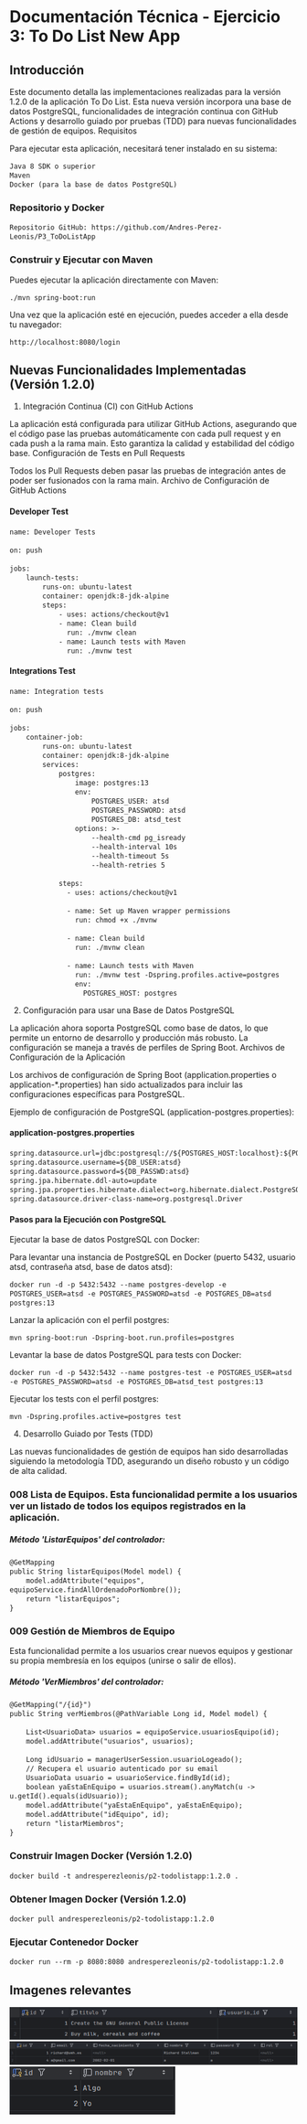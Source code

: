 # Documentación Técnica - Ejercicio 3: To Do List New App
## Introducción

Este documento detalla las implementaciones realizadas para la versión 1.2.0 de la aplicación To Do List. Esta nueva versión incorpora una base de datos PostgreSQL, funcionalidades de integración continua con GitHub Actions y desarrollo guiado por pruebas (TDD) para nuevas funcionalidades de gestión de equipos.
Requisitos

Para ejecutar esta aplicación, necesitará tener instalado en su sistema:

    Java 8 SDK o superior
    Maven
    Docker (para la base de datos PostgreSQL)

### Repositorio y Docker

    Repositorio GitHub: https://github.com/Andres-Perez-Leonis/P3_ToDoListApp

### Construir y Ejecutar con Maven

Puedes ejecutar la aplicación directamente con Maven:

    ./mvn spring-boot:run

Una vez que la aplicación esté en ejecución, puedes acceder a ella desde tu navegador:

    http://localhost:8080/login

## Nuevas Funcionalidades Implementadas (Versión 1.2.0)
1. Integración Continua (CI) con GitHub Actions

La aplicación está configurada para utilizar GitHub Actions, asegurando que el código pase las pruebas automáticamente con cada pull request y en cada push a la rama main. Esto garantiza la calidad y estabilidad del código base.
Configuración de Tests en Pull Requests

Todos los Pull Requests deben pasar las pruebas de integración antes de poder ser fusionados con la rama main.
Archivo de Configuración de GitHub Actions

#### Developer Test
    name: Developer Tests
    
    on: push
    
    jobs:
        launch-tests:
            runs-on: ubuntu-latest
            container: openjdk:8-jdk-alpine
            steps:
                - uses: actions/checkout@v1
                - name: Clean build
                  run: ./mvnw clean
                - name: Launch tests with Maven
                  run: ./mvnw test

#### Integrations Test
    name: Integration tests
    
    on: push
    
    jobs:
        container-job:
            runs-on: ubuntu-latest
            container: openjdk:8-jdk-alpine
            services:
                postgres:
                    image: postgres:13
                    env:
                        POSTGRES_USER: atsd
                        POSTGRES_PASSWORD: atsd
                        POSTGRES_DB: atsd_test
                    options: >-
                        --health-cmd pg_isready
                        --health-interval 10s
                        --health-timeout 5s
                        --health-retries 5
                
                steps:
                  - uses: actions/checkout@v1
            
                  - name: Set up Maven wrapper permissions
                    run: chmod +x ./mvnw
                    
                  - name: Clean build
                    run: ./mvnw clean
            
                  - name: Launch tests with Maven
                    run: ./mvnw test -Dspring.profiles.active=postgres
                    env:
                      POSTGRES_HOST: postgres

2. Configuración para usar una Base de Datos PostgreSQL

La aplicación ahora soporta PostgreSQL como base de datos, lo que permite un entorno de desarrollo y producción más robusto. La configuración se maneja a través de perfiles de Spring Boot.
Archivos de Configuración de la Aplicación

Los archivos de configuración de Spring Boot (application.properties o application-*.properties) han sido actualizados para incluir las configuraciones específicas para PostgreSQL.

Ejemplo de configuración de PostgreSQL (application-postgres.properties):
#### application-postgres.properties
    spring.datasource.url=jdbc:postgresql://${POSTGRES_HOST:localhost}:${POSTGRES_PORT:5432}/atsd
    spring.datasource.username=${DB_USER:atsd}
    spring.datasource.password=${DB_PASSWD:atsd}
    spring.jpa.hibernate.ddl-auto=update
    spring.jpa.properties.hibernate.dialect=org.hibernate.dialect.PostgreSQL9Dialect
    spring.datasource.driver-class-name=org.postgresql.Driver



#### Pasos para la Ejecución con PostgreSQL

Ejecutar la base de datos PostgreSQL con Docker:

Para levantar una instancia de PostgreSQL en Docker (puerto 5432, usuario atsd, contraseña atsd, base de datos atsd):


    docker run -d -p 5432:5432 --name postgres-develop -e POSTGRES_USER=atsd -e POSTGRES_PASSWORD=atsd -e POSTGRES_DB=atsd postgres:13

Lanzar la aplicación con el perfil postgres:

    mvn spring-boot:run -Dspring-boot.run.profiles=postgres


Levantar la base de datos PostgreSQL para tests con Docker:

    docker run -d -p 5432:5432 --name postgres-test -e POSTGRES_USER=atsd -e POSTGRES_PASSWORD=atsd -e POSTGRES_DB=atsd_test postgres:13

Ejecutar los tests con el perfil postgres:

    mvn -Dspring.profiles.active=postgres test

4. Desarrollo Guiado por Tests (TDD)

Las nuevas funcionalidades de gestión de equipos han sido desarrolladas siguiendo la metodología TDD, asegurando un diseño robusto y un código de alta calidad.

### 008 Lista de Equipos. Esta funcionalidad permite a los usuarios ver un listado de todos los equipos registrados en la aplicación.

##### Método 'ListarEquipos' del controlador:

    @GetMapping
    public String listarEquipos(Model model) {
        model.addAttribute("equipos", equipoService.findAllOrdenadoPorNombre());
        return "listarEquipos";
    }


### 009 Gestión de Miembros de Equipo

Esta funcionalidad permite a los usuarios crear nuevos equipos y gestionar su propia membresía en los equipos (unirse o salir de ellos).

##### Método 'VerMiembros' del controlador:

    @GetMapping("/{id}")
    public String verMiembros(@PathVariable Long id, Model model) {

        List<UsuarioData> usuarios = equipoService.usuariosEquipo(id);
        model.addAttribute("usuarios", usuarios);

        Long idUsuario = managerUserSession.usuarioLogeado();
        // Recupera el usuario autenticado por su email
        UsuarioData usuario = usuarioService.findById(id);
        boolean yaEstaEnEquipo = usuarios.stream().anyMatch(u -> u.getId().equals(idUsuario));
        model.addAttribute("yaEstaEnEquipo", yaEstaEnEquipo);
        model.addAttribute("idEquipo", id);
        return "listarMiembros";
    }

### Construir Imagen Docker (Versión 1.2.0)

    docker build -t andresperezleonis/p2-todolistapp:1.2.0 .

### Obtener Imagen Docker (Versión 1.2.0)

    docker pull andresperezleonis/p2-todolistapp:1.2.0

### Ejecutar Contenedor Docker

    docker run --rm -p 8080:8080 andresperezleonis/p2-todolistapp:1.2.0

## Imagenes relevantes
![img.png](img.png)
![img_1.png](img_1.png)
![img_2.png](img_2.png)